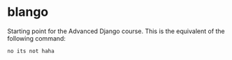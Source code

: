 # blango

Starting point for the Advanced Django course. This is the equivalent of the following command:

```bash
no its not haha
```
